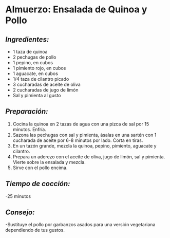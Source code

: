# Almuerzo: Ensalada de Quinoa y Pollo

## *Ingredientes:*
- 1 taza de quinoa
- 2 pechugas de pollo
- 1 pepino, en cubos
- 1 pimiento rojo, en cubos
- 1 aguacate, en cubos
- 1/4 taza de cilantro picado
- 3 cucharadas de aceite de oliva
- 2 cucharadas de jugo de limón
- Sal y pimienta al gusto

## *Preparación:*
1. Cocina la quinoa en 2 tazas de agua con una pizca de sal por 15 minutos. Enfría.
2. Sazona las pechugas con sal y pimienta, ásalas en una sartén con 1 cucharada de aceite por 6-8 minutos por lado. Corta en tiras.
3. En un tazón grande, mezcla la quinoa, pepino, pimiento, aguacate y cilantro.
4. Prepara un aderezo con el aceite de oliva, jugo de limón, sal y pimienta. Vierte sobre la ensalada y mezcla.
5. Sirve con el pollo encima.

## *Tiempo de cocción:* 
-25 minutos

## *Consejo:* 
-Sustituye el pollo por garbanzos asados para una versión vegetariana dependiendo de tus gustos.
